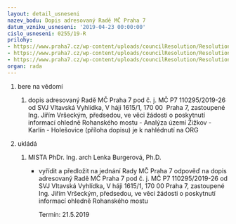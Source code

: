 ```yaml
---
layout: detail_usneseni
nazev_bodu: Dopis adresovaný Radě MČ Praha 7
datum_vzniku_usneseni: '2019-04-23 00:00:00'
cislo_usneseni: 0255/19-R
prilohy:
- https://www.praha7.cz/wp-content/uploads/councilResolution/Resolutions/30801/export/DUVODOVA_ZPRAVAdopis~448279.doc
- https://www.praha7.cz/wp-content/uploads/councilResolution/Resolutions/30801/export/Dopis_26ver~448278.pdf
- https://www.praha7.cz/wp-content/uploads/councilResolution/Resolutions/30801/export/export~448782.pdf
organ: rada
---
```

<ol id="urzList" class="urzList_view"><li class="urzClass1" id=""><span name="1">bere na vědomí</span><ol class="urzOlClass decimal " id=""><li class="urzClass2" id="" style="text-align: left;"><span><p>dopis adresovaný Radě MČ Praha 7 pod č. j. MČ P7 110295/2019-26 od SVJ Vltavská Vyhlídka, V háji 1615/1, 170 00&nbsp; Praha 7, zastoupené Ing. Jiřím Vršeckým, předsedou, ve věci žádosti o poskytnutí informací ohledně Rohanského mostu - Analýza území Žižkov - Karlín - Holešovice (příloha dopisu) je k nahlédnutí na ORG<br></p></span></li></ol></li><li class="urzClass1" id="urzUkoly"><span name="1">ukládá</span><ol class="urzOlClass"><li class="urzClass2"><span><p>MISTA PhDr. Ing. arch Lenka Burgerová, Ph.D.</p></span><ul class="urzUlClass"><li class="urzClass3"><span><p>vyřídit a předložit na jednání Rady MČ Praha 7 odpověď na dopis adresovaný Radě MČ Praha 7 pod č. j. MČ P7 110295/2019-26 od SVJ Vltavská Vyhlídka, V háji 1615/1, 170 00  Praha 7, zastoupené Ing. Jiřím Vršeckým, předsedou, ve věci žádosti o poskytnutí informací ohledně Rohanského mostu</p></span><span class="urzUkolTermin">  Termín:&nbsp;21.5.2019</span></li></ul></li></ol></li></ol>